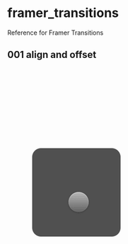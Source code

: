 # framer_transitions
Reference for Framer Transitions

## 001 align and offset

![gif of align transition](https://github.com/nataliemarleny/framer_transitions/blob/master/001_align.framer/001_align.gif)
